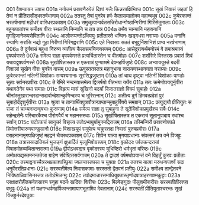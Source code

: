 001	वैशम्पायन उवाच
001a	नगोत्तमं प्रस्रवणैरुपेतं दिशां गजैः किन्नरपक्षिभिश्च
001c	सुखं निवासं जहतां हि तेषां न प्रीतिरासीद्भरतर्षभाणाम्
002a	ततस्तु तेषां पुनरेव हर्षः कैलासमालोक्य महान्बभूव
002c	कुबेरकान्तं भरतर्षभाणां महीधरं वारिधरप्रकाशम्
003a	समुच्छ्रयान्पर्वतसन्निरोधान्गोष्ठान्गिरीणां गिरिसेतुमालाः
003c	बहून्प्रपातांश्च समीक्ष्य वीराः स्थलानि निम्नानि च तत्र तत्र
004a	तथैव चान्यानि महावनानि मृगद्विजानेकपसेवितानि
004c	आलोकयन्तोऽभिययुः प्रतीतास्ते धन्विनः खड्गधरा नराग्र्याः
005a	वनानि रम्याणि सरांसि नद्यो गुहा गिरीणां गिरिगह्वराणि
005c	एते निवासाः सततं बभूवुर्निशानिशं प्राप्य नरर्षभाणाम्
006a	ते दुर्गवासं बहुधा निरुष्य व्यतीत्य कैलासमचिन्त्यरूपम्
006c	आसेदुरत्यर्थमनोरमं वै तमाश्रमाग्र्यं वृषपर्वणस्ते
007a	समेत्य राज्ञा वृषपर्वणस्ते प्रत्यर्चितास्तेन च वीतमोहाः
007c	शशंसिरे विस्तरशः प्रवासं शिवं यथावद्वृषपर्वणस्ते
008a	सुखोषितास्तत्र त एकरात्रं पुण्याश्रमे देवमहर्षिजुष्टे
008c	अभ्याययुस्ते बदरीं विशालां सुखेन वीराः पुनरेव वासम्
009a	ऊषुस्ततस्तत्र महानुभावा नारायणस्थानगता नराग्र्याः
009c	कुबेरकान्तां नलिनीं विशोकाः सम्पश्यमानाः सुरसिद्धजुष्टाम्
010a	तां चाथ दृष्ट्वा नलिनीं विशोकाः पाण्डोः सुताः सर्वनरप्रवीराः
010c	ते रेमिरे नन्दनवासमेत्य द्विजर्षयो वीतभया यथैव
011a	ततः क्रमेणोपययुर्नृवीरा यथागतेनैव पथा समग्राः
011c	विहृत्य मासं सुखिनो बदर्यां किरातराज्ञो विषयं सुबाहोः
012a	चीनांस्तुखारान्दरदान्सदार्वान्देशान्कुणिन्दस्य च भूरिरत्नान्
012c	अतीत्य दुर्गं हिमवत्प्रदेशं पुरं सुबाहोर्ददृशुर्नृवीराः
013a	श्रुत्वा च तान्पार्थिवपुत्रपौत्रान्प्राप्तान्सुबाहुर्विषये समग्रान्
013c	प्रत्युद्ययौ प्रीतियुतः स राजा तं चाभ्यनन्दन्वृषभाः कुरूणाम्
014a	समेत्य राज्ञा तु सुबाहुना ते सूतैर्विशोकप्रमुखैश्च सर्वैः
014c	सहेन्द्रसेनैः परिचारकैश्च पौरोगवैर्ये च महानसस्थाः
015a	सुखोषितास्तत्र त एकरात्रं सूतानुपादाय रथांश्च सर्वान्
015c	घटोत्कचं सानुचरं विसृज्य ततोऽभ्ययुर्यामुनमद्रिराजम्
016a	तस्मिन्गिरौ प्रस्रवणोपपन्ने हिमोत्तरीयारुणपाण्डुसानौ
016c	विशाखयूपं समुपेत्य चक्रुस्तदा निवासं पुरुषप्रवीराः
017a	वराहनानामृगपक्षिजुष्टं महद्वनं चैत्ररथप्रकाशम्
017c	शिवेन यात्वा मृगयाप्रधानाः संवत्सरं तत्र वने विजह्रुः
018a	तत्राससादातिबलं भुजङ्गं क्षुधार्दितं मृत्युमिवोग्ररूपम्
018c	वृकोदरः पर्वतकन्दरायां विषादमोहव्यथितान्तरात्मा
019a	द्वीपोऽभवद्यत्र वृकोदरस्य युधिष्ठिरो धर्मभृतां वरिष्ठः
019c	अमोक्षयद्यस्तमनन्ततेजा ग्राहेण संवेष्टितसर्वगात्रम्
020a	ते द्वादशं वर्षमथोपयान्तं वने विहर्तुं कुरवः प्रतीताः
020c	तस्माद्वनाच्चैत्ररथप्रकाशाच्छ्रिया ज्वलन्तस्तपसा च युक्ताः
021a	ततश्च यात्वा मरुधन्वपार्श्वं सदा धनुर्वेदरतिप्रधानाः
021c	सरस्वतीमेत्य निवासकामाः सरस्ततो द्वैतवनं प्रतीयुः
022a	समीक्ष्य तान्द्वैतवने निविष्टान्निवासिनस्तत्र ततोऽभिजग्मुः
022c	तपोदमाचारसमाधियुक्तास्तृणोदपात्राहरणाश्मकुट्टाः
023a	प्लक्षाक्षरौहीतकवेतसाश्च स्नुहा बदर्यः खदिराः शिरीषाः
023c	बिल्वेङ्गुदाः पीलुशमीकरीराः सरस्वतीतीररुहा बभूवुः
024a	तां यक्षगन्धर्वमहर्षिकान्तामायागभूतामिव देवतानाम्
024c	सरस्वतीं प्रीतियुताश्चरन्तः सुखं विजह्रुर्नरदेवपुत्राः
